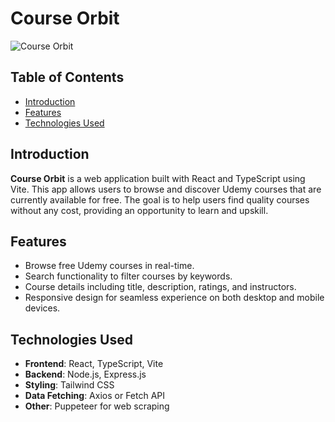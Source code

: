 # Course Orbit

![Course Orbit](https://your-image-link.com/banner.png)

## Table of Contents
- [Introduction](#introduction)
- [Features](#features)
- [Technologies Used](#technologies-used)


## Introduction
**Course Orbit** is a web application built with React and TypeScript using Vite. This app allows users to browse and discover Udemy courses that are currently available for free. The goal is to help users find quality courses without any cost, providing an opportunity to learn and upskill.

## Features
- Browse free Udemy courses in real-time.
- Search functionality to filter courses by keywords.
- Course details including title, description, ratings, and instructors.
- Responsive design for seamless experience on both desktop and mobile devices.

## Technologies Used
- **Frontend**: React, TypeScript, Vite
- **Backend**: Node.js, Express.js 
- **Styling**: Tailwind CSS
- **Data Fetching**: Axios or Fetch API
- **Other**: Puppeteer for web scraping 
